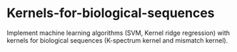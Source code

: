 # Kernels-for-biological-sequences
Implement machine learning algorithms (SVM, Kernel ridge regression) with kernels for biological sequences (K-spectrum kernel and mismatch kernel).
